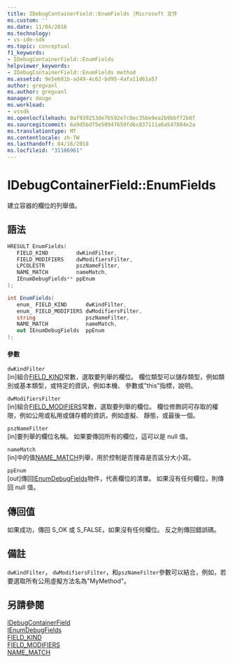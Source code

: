 ```yaml
---
title: IDebugContainerField::EnumFields |Microsoft 文件
ms.custom: ''
ms.date: 11/04/2016
ms.technology:
- vs-ide-sdk
ms.topic: conceptual
f1_keywords:
- IDebugContainerField::EnumFields
helpviewer_keywords:
- IDebugContainerField::EnumFields method
ms.assetid: 9e5e681b-ad49-4c62-bd95-4afa11d61a57
author: gregvanl
ms.author: gregvanl
manager: douge
ms.workload:
- vssdk
ms.openlocfilehash: 0af939253de7b592e7c0ec35be9ea2b9bbff2b0f
ms.sourcegitcommit: 6a9d5bd75e50947659fd6c837111a6a547884e2a
ms.translationtype: MT
ms.contentlocale: zh-TW
ms.lasthandoff: 04/16/2018
ms.locfileid: "31106961"
---
```

# <a name="idebugcontainerfieldenumfields"></a>IDebugContainerField::EnumFields
建立容器的欄位的列舉值。  
  
## <a name="syntax"></a>語法  
  
```cpp  
HRESULT EnumFields(   
   FIELD_KIND         dwKindFilter,  
   FIELD_MODIFIERS    dwModifiersFilter,  
   LPCOLESTR          pszNameFilter,  
   NAME_MATCH         nameMatch,  
   IEnumDebugFields** ppEnum  
);  
```  
  
```csharp  
int EnumFields(  
   enum_ FIELD_KIND      dwKindFilter,   
   enum_ FIELD_MODIFIERS dwModifiersFilter,   
   string                pszNameFilter,   
   NAME_MATCH            nameMatch,   
   out IEnumDebugFields  ppEnum  
);  
```  
  
#### <a name="parameters"></a>參數  
 `dwKindFilter`  
 [in]組合[FIELD_KIND](../../../extensibility/debugger/reference/field-kind.md)常數，選取要列舉的欄位。 欄位類型可以儲存類型，例如類別或基本類型，或特定的資訊，例如本機、 參數或"this"指標，說明。  
  
 `dwModifiersFilter`  
 [in]組合[FIELD_MODIFIERS](../../../extensibility/debugger/reference/field-modifiers.md)常數，選取要列舉的欄位。 欄位修飾詞可存取的權限，例如公用或私用或儲存體的資訊，例如虛擬、 靜態，或最後一個。  
  
 `pszNameFilter`  
 [in]要列舉的欄位名稱。 如果要傳回所有的欄位，這可以是 null 值。  
  
 `nameMatch`  
 [in]中的值[NAME_MATCH](../../../extensibility/debugger/reference/name-match.md)列舉，用於控制是否搜尋是否區分大小寫。  
  
 `ppEnum`  
 [out]傳回[IEnumDebugFields](../../../extensibility/debugger/reference/ienumdebugfields.md)物件，代表欄位的清單。 如果沒有任何欄位，則傳回 null 值。  
  
## <a name="return-value"></a>傳回值  
 如果成功，傳回 S_OK 或 S_FALSE，如果沒有任何欄位。 反之則傳回錯誤碼。  
  
## <a name="remarks"></a>備註  
 `dwKindFilter`， `dwModifiersFilter`，和`pszNameFilter`參數可以結合，例如，若要選取所有公用虛擬方法名為"MyMethod"。  
  
## <a name="see-also"></a>另請參閱  
 [IDebugContainerField](../../../extensibility/debugger/reference/idebugcontainerfield.md)   
 [IEnumDebugFields](../../../extensibility/debugger/reference/ienumdebugfields.md)   
 [FIELD_KIND](../../../extensibility/debugger/reference/field-kind.md)   
 [FIELD_MODIFIERS](../../../extensibility/debugger/reference/field-modifiers.md)   
 [NAME_MATCH](../../../extensibility/debugger/reference/name-match.md)